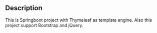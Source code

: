 ## Description

This is Springboot project with Thymeleaf as template engine. Also this project support Bootstrap and jQuery.
